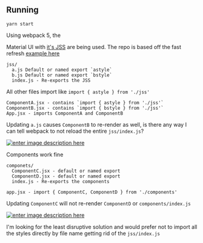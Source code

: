 ## Running

    yarn start

Using webpack 5, the

Material UI with [it's JSS][1] are being used. The repo is based off the fast refresh [example here][4]

```
jss/
  a.js Default or named export `astyle`
  b.js Default or named export `bstyle`
  index.js - Re-exports the JSS
```

All other files import like `import { astyle } from './jss'`

```
ComponentA.jsx - contains `import { astyle } from './jss'`
ComponentB.jsx - contains `import { bstyle } from './jss'`
App.jsx - imports ComponentA and ComponentB
```

Updating `a.js` causes `ComponentB` to re-render as well, is there any way I can tell webpack to not reload the entire `jss/index.js`?

[![enter image description here][2]][2]

Components work fine

```
componets/
  ComponentC.jsx - default or named export
  ComponentD.jsx - default or named export
  index.js - Re-exports the components

app.jsx - import { ComponentC, ComponentD } from './components'
```

Updating `ComponentC` will not re-render `ComponentD` or `components/index.js`

[![enter image description here][3]][3]

I'm looking for the least disruptive solution and would prefer not to import all the styles directly by file name getting rid of the `jss/index.js`

[1]: https://material-ui.com/styles/api/#createstyles-styles-styles
[2]: https://i.stack.imgur.com/ZDvcy.png
[3]: https://i.stack.imgur.com/fGnuv.png
[4]: https://github.com/pmmmwh/react-refresh-webpack-plugin/tree/main/examples/webpack-dev-server
